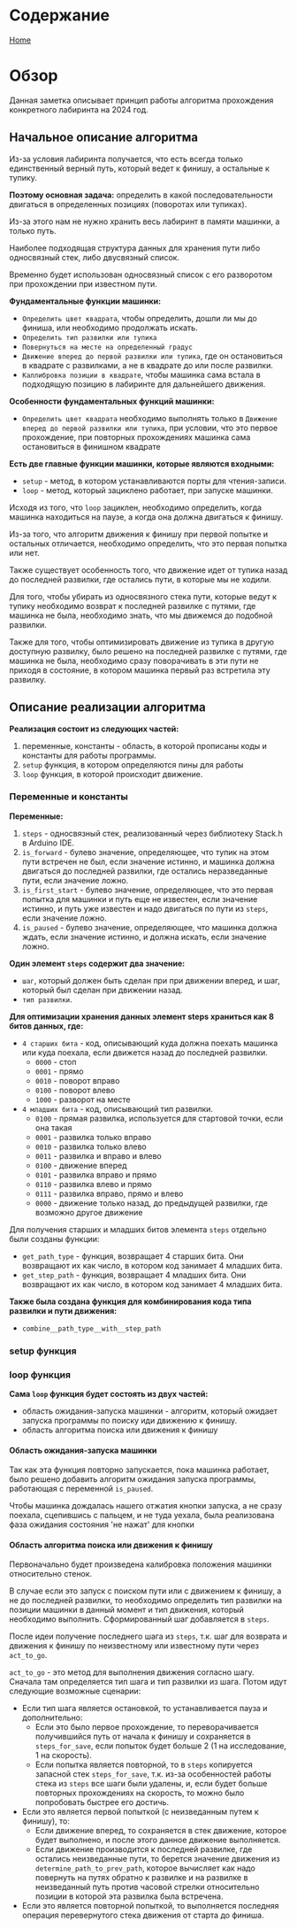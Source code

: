 # Содержание

[Home](Home.md)

# Обзор
Данная заметка описывает принцип работы алгоритма прохождения конкретного лабиринта на 2024 год.

## Начальное описание алгоритма
Из-за условия лабиринта получается, что есть всегда только единственный верный путь, который ведет к финишу, а остальные к тупику.

**Поэтому основная задача:** определить в какой последовательности двигаться в определенных позициях (поворотах или тупиках).

Из-за этого нам не нужно хранить весь лабиринт в памяти машинки, а только путь.

Наиболее подходящая структура данных для хранения пути либо односвязный стек, либо двусвязный список.

Временно будет использован односвязный список с его разворотом при прохождении при известном пути.

**Фундаментальные функции машинки:**
- `Определить цвет квадрата`, чтобы определить, дошли ли мы до финиша, или необходимо продолжать искать.
- `Определить тип развилки или тупика`
- `Повернуться на месте на определенный градус`
- `Движение вперед до первой развилки или тупика`, где он остановиться в квадрате с развилками, а не в квадрате до или после развилки.
- `Каллибровка позиции в квадрате`, чтобы машинка сама встала в подходящую позицию в лабиринте для дальнейшего движения.

**Особенности фундаментальных функций машинки:**
- `Определить цвет квадрата` необходимо выполнять только в `Движение вперед до первой развилки или тупика`, при условии, что это первое прохождение, при повторных прохождениях машинка сама остановиться в финишном квадрате

**Есть две главные функции машинки, которые являются входными:**
- `setup` - метод, в котором устанавливаются порты для чтения-записи.
- `loop` - метод, который зациклено работает, при запуске машинки.

Исходя из того, что `loop` зациклен, необходимо определить, когда машинка находиться на паузе, а когда она должна двигаться к финишу.

Из-за того, что алгоритм движения к финишу при первой попытке и остальных отличается, необходимо определить, что это первая попытка или нет.

Также существует особенность того, что движение идет от тупика назад до последней развилки, где остались пути, в которые мы не ходили.

Для того, чтобы убирать из односвязного стека пути, которые ведут к тупику необходимо возврат к последней развилке с путями, где машинка не была, необходимо знать, что мы движемся до подобной развилки.

Также для того, чтобы оптимизировать движение из тупика в другую доступную развилку, было решено на последней развилке с путями, где машинка не была, необходимо сразу поворачивать в эти пути не приходя в состояние, в котором машинка первый раз встретила эту развилку.

## Описание реализации алгоритма
**Реализация состоит из следующих частей:**
1. переменные, константы - область, в которой прописаны коды и константы для работы программы.
2. `setup` функция, в котором определяются пины для работы
3. `loop` функция, в которой происходит движение.

### Переменные и константы
**Переменные:**
1. `steps` - односвязный стек, реализованный через библиотеку Stack.h в Arduino IDE.
2. `is_forward` - булево значение, определяющее, что тупик на этом пути встречен не был, если значение истинно, и машинка должна двигаться до последней развилки, где остались неразведанные пути, если значение ложно.
3. `is_first_start` - булево значение, определяющее, что это первая попытка для машинки и путь еще не известен, если значение истинно, и путь уже известен и надо двигаться по пути из `steps`, если значение ложно.
4. `is_paused` - булево значение, определяющее, что машинка должна ждать, если значение истинно, и должна искать, если значение ложно.

**Один элемент `steps` содержит два значение:**
- `шаг`, который должен быть сделан при при движении вперед, и шаг, который был сделан при движении назад.
- `тип развилки`.

**Для оптимизации хранения данных элемент steps храниться как 8 битов данных, где:**
- `4 старших бита` - код, описывающий куда должна поехать машинка или куда поехала, если движется назад до последней развилки.
	- `0000` - стоп
	- `0001` - прямо
	- `0010` - поворот вправо
	- `0100` - поворот влево
	- `1000` - разворот на месте
- `4 младших бита` - код, описывающий тип развилки.
	- `0100` - прямая развилка, используется для стартовой точки, если она такая
	- `0001` - развилка только вправо
	- `0010` - развилка только влево
	- `0011` - развилка и вправо и влево
	- `0100` - движение вперед
	- `0101` - развилка вправо и прямо
	- `0110` - развилка влево и прямо
	- `0111` - развилка вправо, прямо и влево
	- `0000` - движение только назад, до предыдущей развилки, где возможно другое движение

Для получения старших и младших битов элемента `steps` отдельно были созданы функции:
- `get_path_type` - функция, возвращает 4 старших бита. Они возвращают их как число, в котором код занимает 4 младших бита.
- `get_step_path` - функция, возвращает 4 младших бита. Они возвращают их как число, в котором код занимает 4 младших бита.

**Также была создана функция для комбинирования кода типа развилки и пути движения:**
- `combine__path_type__with__step_path`

### setup функция


### loop функция
**Сама `loop` функция будет состоять из двух частей:**
- область ожидания-запуска машинки - алгоритм, который ожидает запуска программы по поиску иди движению к финишу.
- область алгоритма поиска или движения к финишу

#### Область ожидания-запуска машинки
Так как эта функция повторно запускается, пока машинка работает, было решено добавить алгоритм ожидания запуска программы, работающая с переменной `is_paused`.

Чтобы машинка дождалась нашего отжатия кнопки запуска, а не сразу поехала, сцепившись с пальцем, и не туда уехала, была реализована фаза ожидания состояния 'не нажат' для кнопки

#### Область алгоритма поиска или движения к финишу
Первоначально будет произведена калибровка положения машинки относительно стенок.

В случае если это запуск с поиском пути или с движением к финишу, а не до последней развилки, то необходимо определить тип развилки на позиции машинки в данный момент и тип движения, который необходимо выполнить. Сформированный шаг добавляется в `steps`.

После идеи получение последнего шага из `steps`, т.к. шаг для возврата и движения к финишу по неизвестному или известному пути через `act_to_go`.

`act_to_go` - это метод для выполнения движения согласно шагу.
Сначала там определяется тип шага и тип развилки из шага.
Потом идут следующие возможные сценарии:
- Если тип шага является остановкой, то устанавливается пауза и дополнительно:
	- Если это было первое прохождение, то переворачивается получившийся путь от начала к финишу и сохраняется в `steps_for_save`, если попыток будет больше 2 (1 на исследование, 1 на скорость).
	- Если попытка является повторной, то в `steps` копируется запасной стек `steps_for_save`, т.к. из-за особенностей работы стека из `steps` все шаги были удалены, и, если будет больше повторных прохождениях на скорость, то можно было попробовать быстрее его достичь.
- Если это является первой попыткой (с неизведанным путем к финишу), то:
	- Если движение вперед, то сохраняется в стек движение, которое будет выполнено, и после этого данное движение выполняется.
	- Если движение производится к последней развилке, где остались неизведанные пути, то берется значение движения из `determine_path_to_prev_path`, которое вычисляет как надо повернуть на путях обратно к развилке и на развилке в неизведанный путь против часовой стрелки относительно позиции в которой эта развилка была встречена.
- Если это является повторной попыткой, то выполняется последняя операция перевернутого стека движения от старта до финиша.

